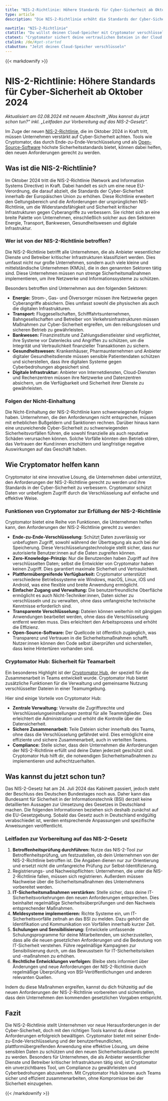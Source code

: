 ```yaml
---
title: "NIS-2-Richtlinie: Höhere Standards für Cyber-Sicherheit ab Oktober 2024"
type: article
description: "Die NIS-2-Richtlinie erhöht die Standards der Cyber-Sicherheit innerhalb der EU. Cryptomator hilft Unternehmen, die neuen Anforderungen mit Ende-zu-Ende-Verschlüsselung zu erfüllen."

navtitle: "NIS-2-Richtlinie"
ctatitle: "Du willst deinen Cloud-Speicher mit Cryptomator verschlüsseln?"
ctatext: "Cryptomator sichert deine vertraulichen Dateien in der Cloud mit Ende-zu-Ende-Verschlüsselung. Cryptomator Hub verwaltet den Teamzugriff und ist ideal für Teams und Organisationen."
ctalink: /de/#get-started
ctabutton: "Jetzt deinen Cloud-Speicher verschlüsseln"
---
```


<div class="prose prose-sm md:prose max-w-none md:max-w-none">{{< markdownify >}}

# NIS-2-Richtlinie: Höhere Standards für Cyber-Sicherheit ab Oktober 2024

_Aktualisiert am 02.08.2024 mit neuem Abschnitt „Was kannst du jetzt schon tun?“ inkl. „Leitfaden zur Vorbereitung auf das NIS-2-Gesetz“._

<p class="lead">Im Zuge der neuen <a href="https://eur-lex.europa.eu/eli/dir/2022/2555/oj?locale=de">NIS-2-Richtlinie</a>, die im Oktober 2024 in Kraft tritt, müssen Unternehmen verstärkt auf Cyber-Sicherheit achten. Tools wie Cryptomator, das durch Ende-zu-Ende-Verschlüsselung und als <a href="/de/open-source/">Open-Source-Software</a> höchste Sicherheitsstandards bietet, können dabei helfen, den neuen Anforderungen gerecht zu werden.</p>

## Was ist die NIS-2-Richtlinie?

Im Oktober 2024 tritt die NIS-2-Richtlinie (Network and Information Systems Directive) in Kraft. Dabei handelt es sich um eine neue EU-Verordnung, die darauf abzielt, die Standards der Cyber-Sicherheit innerhalb der Europäischen Union zu erhöhen. Diese Richtlinie erweitert den Geltungsbereich und die Anforderungen der ursprünglichen NIS-Richtlinie, um die Widerstandsfähigkeit und Sicherheit kritischer Infrastrukturen gegen Cyberangriffe zu verbessern. Sie richtet sich an eine breite Palette von Unternehmen, einschließlich solcher aus den Sektoren Energie, Transport, Bankwesen, Gesundheitswesen und digitale Infrastruktur.

### Wer ist von der NIS-2-Richtlinie betroffen?

Die NIS-2-Richtlinie betrifft alle Unternehmen, die als Anbieter wesentlicher Dienste und Betreiber kritischer Infrastrukturen klassifiziert werden. Dies umfasst nicht nur große Unternehmen, sondern auch viele kleine und mittelständische Unternehmen (KMUs), die in den genannten Sektoren tätig sind. Diese Unternehmen müssen nun strenge Sicherheitsmaßnahmen implementieren, um ihre Netzwerke und Informationssysteme zu schützen.

Besonders betroffen sind Unternehmen aus den folgenden Sektoren:

- **Energie:** Strom-, Gas- und Ölversorger müssen ihre Netzwerke gegen Cyberangriffe absichern. Dies umfasst sowohl die physischen als auch die digitalen Infrastrukturen.
- **Transport:** Fluggesellschaften, Schifffahrtsunternehmen, Bahngesellschaften und Betreiber von Verkehrsinfrastrukturen müssen Maßnahmen zur Cyber-Sicherheit ergreifen, um den reibungslosen und sicheren Betrieb zu gewährleisten.
- **Bankwesen:** Finanzinstitute und Zahlungsdienstleister sind verpflichtet, ihre Systeme vor Datenlecks und Angriffen zu schützen, um die Integrität und Vertraulichkeit finanzieller Transaktionen zu sichern.
- **Gesundheitswesen:** Krankenhäuser, Pharmaunternehmen und Anbieter digitaler Gesundheitsdienste müssen sensible Patientendaten schützen und sicherstellen, dass ihre digitalen Systeme gegen Cyberbedrohungen abgesichert sind.
- **Digitale Infrastruktur:** Anbieter von Internetdiensten, Cloud-Diensten und Rechenzentren müssen ihre Netzwerke und Datenzentren absichern, um die Verfügbarkeit und Sicherheit ihrer Dienste zu gewährleisten.

### Folgen der Nicht-Einhaltung

Die Nicht-Einhaltung der NIS-2-Richtlinie kann schwerwiegende Folgen haben. Unternehmen, die den Anforderungen nicht entsprechen, müssen mit erheblichen Bußgeldern und Sanktionen rechnen. Darüber hinaus kann eine unzureichende Cyber-Sicherheit zu schwerwiegenden Sicherheitsvorfällen führen, die sowohl finanzielle als auch reputative Schäden verursachen können. Solche Vorfälle könnten den Betrieb stören, das Vertrauen der Kund:innen erschüttern und langfristige negative Auswirkungen auf das Geschäft haben.

## Wie Cryptomator helfen kann

Cryptomator ist eine innovative Lösung, die Unternehmen dabei unterstützt, den Anforderungen der NIS-2-Richtlinie gerecht zu werden und ihre Standards in der Cyber-Sicherheit zu verbessern. Cryptomator schützt Daten vor unbefugtem Zugriff durch die Verschlüsselung auf einfache und effektive Weise.

### Funktionen von Cryptomator zur Erfüllung der NIS-2-Richtlinie

Cryptomator bietet eine Reihe von Funktionen, die Unternehmen helfen kann, den Anforderungen der NIS-2-Richtlinie gerecht zu werden:

- **Ende-zu-Ende-Verschlüsselung:** Schützt Daten zuverlässig vor unbefugtem Zugriff, sowohl während der Übertragung als auch bei der Speicherung. Diese Verschlüsselungstechnologie stellt sicher, dass nur autorisierte Benutzer:innen auf die Daten zugreifen können.
- **Zero-Knowledge-Prinzip:** Nur die Benutzenden haben Zugriff auf ihre verschlüsselten Daten; selbst die Entwickler von Cryptomator haben keinen Zugriff. Dies garantiert maximale Sicherheit und Vertraulichkeit.
- **Plattformübergreifende Verfügbarkeit:** Cryptomator unterstützt verschiedene Betriebssysteme wie Windows, macOS, Linux, iOS und Android, was eine flexible und breite Anwendung ermöglicht.
- **Einfacher Zugang und Verwaltung:** Die benutzerfreundliche Oberfläche ermöglicht es auch Nicht-Techniker:innen, Daten sicher zu verschlüsseln und zu verwalten, ohne dass umfangreiche technische Kenntnisse erforderlich sind.
- **Transparente Verschlüsselung:** Dateien können weiterhin mit gängigen Anwendungen bearbeitet werden, ohne dass die Verschlüsselung entfernt werden muss. Dies erleichtert den Arbeitsprozess und erhöht die Effizienz.
- **Open-Source-Software:** Der Quellcode ist öffentlich zugänglich, was Transparenz und Vertrauen in die Sicherheitsmaßnahmen schafft. Nutzer:innen können den Code selbst überprüfen und sicherstellen, dass keine Hintertüren vorhanden sind.

### Cryptomator Hub: Sicherheit für Teamarbeit

Ein besonderes Highlight ist der [Cryptomator Hub](https://cryptomator.org/de/hub/), der speziell für die Zusammenarbeit in Teams entwickelt wurde. Cryptomator Hub bietet zusätzliche Funktionen für die Verwaltung und gemeinsame Nutzung verschlüsselter Dateien in einer Teamumgebung.

Hier sind einige Vorteile von Cryptomator Hub:

- **Zentrale Verwaltung:** Verwalte die Zugriffsrechte und Verschlüsselungseinstellungen zentral für alle Teammitglieder. Dies erleichtert die Administration und erhöht die Kontrolle über die Datensicherheit.
- **Sichere Zusammenarbeit:** Teile Dateien sicher innerhalb des Teams, ohne dass die Verschlüsselung gefährdet wird. Dies ermöglicht eine effiziente und sichere Zusammenarbeit, auch in verteilten Teams.
- **Compliance:** Stelle sicher, dass dein Unternehmen die Anforderungen der NIS-2-Richtlinie erfüllt und deine Daten jederzeit geschützt sind. Cryptomator Hub hilft dir, die notwendigen Sicherheitsmaßnahmen zu implementieren und aufrechtzuerhalten.

## Was kannst du jetzt schon tun?

Das NIS-2-Gesetz hat am 24. Juli 2024 das Kabinett passiert, jedoch steht der Beschluss des Deutschen Bundestages noch aus. Daher kann das Bundesamt für Sicherheit in der Informationstechnik (BSI) derzeit keine detaillierten Aussagen zur Umsetzung des Gesetzes in Deutschland machen. Die folgenden Informationen beziehen sich deshalb zunächst auf die EU-Gesetzgebung. Sobald das Gesetz auch in Deutschland endgültig verabschiedet ist, werden entsprechende Anpassungen und spezifische Anweisungen veröffentlicht.

### Leitfaden zur Vorbereitung auf das NIS-2-Gesetz

1. **Betroffenheitsprüfung durchführen:** Nutze das NIS-2-Tool zur Betroffenheitsprüfung, um festzustellen, ob dein Unternehmen von der NIS-2-Richtlinie betroffen ist. Die Angaben dienen nur zur Orientierung und ersetzt nicht die umfangreiche Prüfung zur Selbst-Identifizierung. 
2. Registrierungs- und Nachweispflichten: Unternehmen, die unter die NIS-2-Richtlinie fallen, müssen sich registrieren. Außerdem müssen Nachweise über die Sicherheitsmaßnahmen des Unternehmens vorbereitet werden.
3. **IT-Sicherheitsmaßnahmen verstärken:** Stelle sicher, dass deine IT-Sicherheitsvorkehrungen den neuen Anforderungen entsprechen. Dies beinhaltet regelmäßige Sicherheitsüberprüfungen und den Nachweis entsprechender Maßnahmen.
4. **Meldesysteme implementieren:** Richte Systeme ein, um IT-Sicherheitsvorfälle zeitnah an das BSI zu melden. Dazu gehört die Identifikation und Kommunikation von Vorfällen innerhalb kurzer Zeit.
5. **Schulungen und Sensibilisierung:** Entwickele umfassende Schulungsprogramme für deine Mitarbeitenden, um sicherzustellen, dass alle die neuen gesetzlichen Anforderungen und die Bedeutung von IT-Sicherheit verstehen. Führe regelmäßige Kampagnen zur Sensibilisierung durch, um das Bewusstsein für IT-Sicherheitsrisiken und -maßnahmen zu erhöhen.
6. **Rechtliche Entwicklungen verfolgen:** Bleibe stets informiert über Änderungen und neue Anforderungen der NIS-2-Richtlinie durch regelmäßige Überprüfung von BSI-Veröffentlichungen und anderen relevanten Quellen.

Indem du diese Maßnahmen ergreifen, kannst du dich frühzeitig auf die neuen Anforderungen der NIS-2-Richtlinie vorbereiten und sicherstellen, dass dein Unternehmen den kommenden gesetzlichen Vorgaben entspricht.

## Fazit

Die NIS-2-Richtlinie stellt Unternehmen vor neue Herausforderungen in der Cyber-Sicherheit, doch mit den richtigen Tools kannst du diese Anforderungen erfolgreich bewältigen. Cryptomator bietet mit seiner Ende-zu-Ende-Verschlüsselung und der benutzerfreundlichen, plattformübergreifenden Anwendung eine effektive Lösung, um deine sensiblen Daten zu schützen und den neuen Sicherheitsstandards gerecht zu werden. Besonders für Unternehmen, die als Anbieter wesentlicher Dienste und Betreiber kritischer Infrastrukturen tätig sind, ist Cryptomator ein unverzichtbares Tool, um Compliance zu gewährleisten und Cyberbedrohungen abzuwehren. Mit Cryptomator Hub können auch Teams sicher und effizient zusammenarbeiten, ohne Kompromisse bei der Sicherheit einzugehen.

{{< /markdownify >}}</div>
